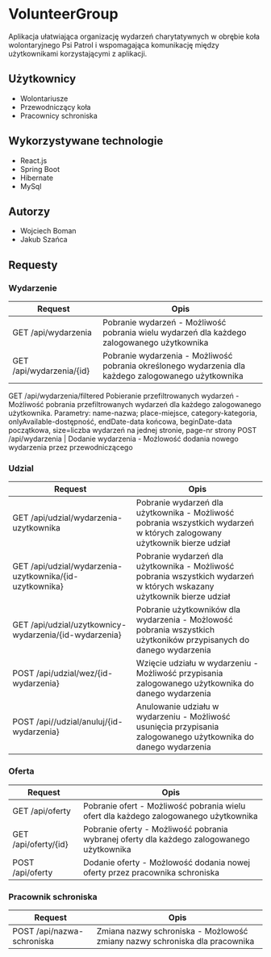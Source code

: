# VolunteerGroup

Aplikacja ułatwiająca organizację wydarzeń charytatywnych w obrębie koła wolontaryjnego Psi Patrol 
i wspomagająca komunikację między użytkownikami korzystającymi z aplikacji.

## Użytkownicy 

<ul>
  <li>Wolontariusze</li>
  <li>Przewodniczący koła</li>
  <li>Pracownicy schroniska</li>
</ul>

## Wykorzystywane technologie

<ul>
  <li>React.js</li>
  <li>Spring Boot</li>
  <li>Hibernate</li>
  <li>MySql</li>
</ul>

## Autorzy 

<ul>
  <li>Wojciech Boman</li>
  <li>Jakub Szańca</li>
</ul>


## Requesty

### Wydarzenie

| Request| Opis |
|-|-|
GET /api/wydarzenia | Pobranie wydarzeń - Możliwość pobrania wielu wydarzeń dla każdego zalogowanego użytkownika
GET /api/wydarzenia/{id} | Pobranie wydarzenia - Możliwość pobrania określonego wydarzenia dla każdego zalogowanego użytkownika
GET /api/wydarzenia/filtered Pobieranie przefiltrowanych wydarzeń - Możliwość pobrania przefiltrowanych wydarzeń dla każdego zalogowanego użytkownika. Parametry: name-nazwa; place-miejsce, category-kategoria, onlyAvailable-dostępność, endDate-data końcowa, beginDate-data początkowa, size=liczba wydarzeń na jednej stronie, page-nr strony
POST /api/wydarzenia | Dodanie wydarzenia - Możlowość dodania nowego wydarzenia przez przewodniczącego


### Udzial
| Request| Opis |
|-|-|
GET /api/udzial/wydarzenia-uzytkownika | Pobranie wydarzeń dla użytkownika - Możliwość pobrania wszystkich wydarzeń w których zalogowany użytkownik bierze udział
GET /api/udzial/wydarzenia-uzytkownika/{id-uzytkownika} | Pobranie wydarzeń dla użytkownika - Możliwość pobrania wszystkich wydarzeń w których wskazany użytkownik bierze udział
GET /api/udzial/uzytkownicy-wydarzenia/{id-wydarzenia} | Pobranie użytkowników dla wydarzenia - Możlowość pobrania wszystkich użytkoników przypisanych do danego wydarzenia
POST /api/udzial/wez/{id-wydarzenia} | Wzięcie udziału w wydarzeniu - Możliwość przypisania zalogowanego użytkownika do danego wydarzenia
POST /api//udzial/anuluj/{id-wydarzenia} | Anulowanie udziału w wydarzeniu - Możliwość usunięcia przypisania zalogowanego użytkownika do danego wydarzenia

### Oferta

| Request| Opis |
|-|-|
GET /api/oferty | Pobranie ofert - Możliwość pobrania wielu ofert dla każdego zalogowanego użytkownika
GET /api/oferty/{id} | Pobranie oferty - Możliwość pobrania wybranej oferty dla każdego zalogowanego użytkownika
POST /api/oferty | Dodanie oferty - Możlowość dodania nowej oferty przez pracownika schroniska

### Pracownik schroniska

| Request| Opis |
|-|-|
POST /api/nazwa-schroniska | Zmiana nazwy schroniska - Możlowość zmiany nazwy schroniska dla pracownika


